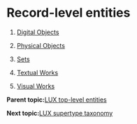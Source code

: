 # Record-level entities

1.  [Digital Objects](../concepts/record_level_digital_objects.md)  

2.  [Physical Objects](../concepts/physical_objects.md)  

3.  [Sets](../concepts/record_level_sets.md)  

4.  [Textual Works](../concepts/textual_works.md)  

5.  [Visual Works](../concepts/visual_works.md)  


**Parent topic:**[LUX top-level entities](../concepts/lux_top-level_entities.md)

**Next topic:**[LUX supertype taxonomy](../concepts/supertypes/supertypes.md)

